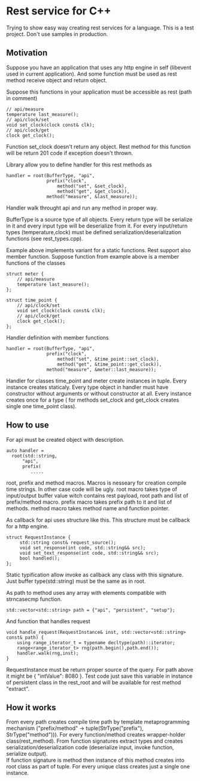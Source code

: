 
Rest service for C++
===================

Trying to show easy way creating rest services for a language. 
This is a test project. Don't use samples in production.

Motivation
----------

Suppose you have an application that uses any http engine in self (libevent used in current application).
And some function must be used as rest method receive object and return object. 

Suppose this functions in your application must be accessible as rest (path in comment)

    // api/measure
    temperature last_measure();
    // api/clock/set
    void set_clock(clock const& clk);
    // api/clock/get
    clock get_clock();

Function set\_clock doesn't return any object. Rest method for this function will be return 201 code if exception doesn't thrown.

Library allow you to define handler for this rest methods as

    handler = root(BufferType, "api",
                   prefix("clock",
                       method("set", &set_clock),
                       method("get", &get_clock)),
                   method("measure", &last_measure));

Handler walk throught api and run any method in proper way.

BufferType is a source type of all objects. Every return type will be serialize in it and every input type will be deserialize from it.
For every input/return types (temperature,clock) must be defined serialization/deserialization functions (see rest\_types.cpp).

Example above implements variant for a static functions. Rest support also member function.
Suppose function from example above is a member functions of the classes

    struct meter {
        // api/measure
        temperature last_measure();
    };
    
    struct time_point {
        // api/clock/set
        void set_clock(clock const& clk);
        // api/clock/get
        clock get_clock();
    };

Handler definition with member functions

    handler = root(BufferType, "api",
                   prefix("clock",
                       method("set", &time_point::set_clock),
                       method("get", &time_point::get_clock)),
                   method("measure", &meter::last_measure));

Handler for classes time\_point and meter create instances in tuple. Every instance creates staticaly. Every type object in handler must have constructor without arguments or without constructor at all.
Every instance creates once for a type ( for methods set\_clock and get\_clock creates single one time\_point class).
    

How to use
----------

For api must be created object with description.

    auto handler = 
      root(std::string,
          "api",
          prefix(
             .....

root, prefix and method macros. Macros is nesseary for creation compile time strings. In other case code will be ugly.
root macro takes type of input/output buffer value witch contains rest payload, root path and list of prefix/method macro.
prefix macro takes prefix path to it and list of methods.
method macro takes method name and function pointer.

As callback for api uses structure like this. This structure must be callback for a http engine. 

    struct RequestInstance {
         std::string const& request_source();
         void set_response(int code, std::string&& src); 
         void set_text_response(int code, std::string&& src); 
         bool handled(); 
    };

Static typification allow invoke as callback any class with this signature. Just buffer type(std::string) must be the same as in root.

As path to method uses any array with elements compatible with strncasecmp function. 

    std::vector<std::string> path = {"api", "persistent", "setup"}; 

And function that handles request 

    void handle_request(RequestInstance& inst, std::vector<std::string> const& path) {
        using range_iterator_t = typename decltype(path)::iterator;
        range<range_iterator_t> rng(path.begin(),path.end());
        handler.walk(rng,inst);
    }

RequestInstance must be return proper source of the query. For path above it might be { "intValue": 8080 }. Test code just save this variable in instance of persistent class in the rest\_root and will be available for rest method "extract".


How it works
------------
From every path creates compile time path by template metaprogramming mechanism ("prefix/method" -> tuple(StrType("prefix"), StrType("method"))). 
For every function/method creates wrapper-holder class(rest\_method). 
From function signatures extract types and creates serialization/deserialization code (deserialize input, invoke function, serialize output).  
If function signature is method then instance of this method creates into root class as part of tuple. For every unique class creates just a single one instance.
